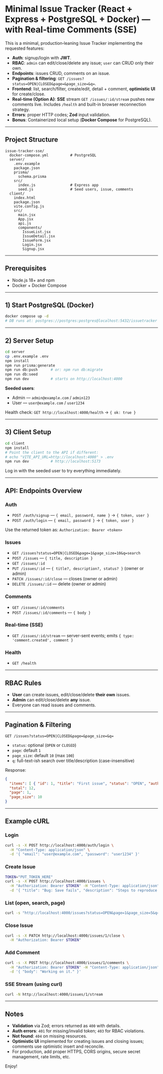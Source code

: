 # Minimal Issue Tracker (React + Express + PostgreSQL + Docker) — with Real‑time Comments (SSE)

This is a minimal, production‑leaning Issue Tracker implementing the requested features:

- **Auth**: signup/login with **JWT**.
- **RBAC**: `admin` can edit/close/delete any issue; `user` can CRUD only their own.
- **Endpoints**: issues CRUD, comments on an issue.
- **Pagination & filtering**: `GET /issues?status=OPEN|CLOSED&page=&page_size=&q=`.
- **Frontend**: list, search/filter, create/edit, detail + comment, **optimistic UI** for create/close.
- **Real-time (Option A)**: **SSE** stream `GET /issues/:id/stream` pushes new comments live. Includes `/health` and built-in browser reconnection strategy.
- **Errors**: proper HTTP codes; **Zod** input validation.
- **Bonus**: Containerized local setup (**Docker Compose** for PostgreSQL).

---

## Project Structure

```
issue-tracker-sse/
  docker-compose.yml          # PostgreSQL
  server/
    .env.example
    package.json
    prisma/
      schema.prisma
    src/
      index.js                # Express app
      seed.js                 # Seed users, issue, comments
  client/
    index.html
    package.json
    vite.config.js
    src/
      main.jsx
      App.jsx
      api.js
      components/
        IssueList.jsx
        IssueDetail.jsx
        IssueForm.jsx
        Login.jsx
        Signup.jsx
```

---

## Prerequisites

- Node.js 18+ and npm
- Docker + Docker Compose

---

## 1) Start PostgreSQL (Docker)

```bash
docker compose up -d
# DB runs at: postgres://postgres:postgres@localhost:5432/issuetracker
```

---

## 2) Server Setup

```bash
cd server
cp .env.example .env
npm install
npm run prisma:generate
npm run db:push      # or: npm run db:migrate
npm run db:seed
npm run dev          # starts on http://localhost:4000
```

**Seeded users**:

- Admin — `admin@example.com` / `admin123`
- User  — `user@example.com`  / `user1234`

Health check: `GET http://localhost:4000/health` → `{ ok: true }`

---

## 3) Client Setup

```bash
cd client
npm install
# Point the client to the API if different:
# echo "VITE_API_URL=http://localhost:4000" > .env
npm run dev          # http://localhost:5173
```

Log in with the seeded user to try everything immediately.

---

## API: Endpoints Overview

### Auth
- `POST /auth/signup` — `{ email, password, name }` → `{ token, user }`
- `POST /auth/login` — `{ email, password }` → `{ token, user }`

Use the returned token as: `Authorization: Bearer <token>`

### Issues
- `GET /issues?status=OPEN|CLOSED&page=1&page_size=10&q=search`
- `POST /issues` — `{ title, description }`
- `GET /issues/:id`
- `PUT /issues/:id` — `{ title?, description?, status? }` (owner or admin)
- `PATCH /issues/:id/close` — closes (owner or admin)
- `DELETE /issues/:id` — delete (owner or admin)

### Comments
- `GET /issues/:id/comments`
- `POST /issues/:id/comments` — `{ body }`

### Real-time (SSE)
- `GET /issues/:id/stream` — server-sent events; emits `{ type: 'comment.created', comment }`

### Health
- `GET /health`

---

## RBAC Rules

- **User** can create issues, edit/close/delete **their own** issues.
- **Admin** can edit/close/delete **any** issue.
- Everyone can read issues and comments.

---

## Pagination & Filtering

`GET /issues?status=OPEN|CLOSED&page=&page_size=&q=`

- `status`: optional (`OPEN` or `CLOSED`)
- `page`: default `1`
- `page_size`: default `10` (max `100`)
- `q`: full-text-ish search over title/description (case-insensitive)

Response:

```json
{
  "items": [ { "id": 1, "title": "First issue", "status": "OPEN", "author": { "id": 2, "name": "Alice" }, "createdAt": "...", "updatedAt": "..." } ],
  "total": 12,
  "page": 1,
  "page_size": 10
}
```

---

## Example cURL

### Login
```bash
curl -s -X POST http://localhost:4000/auth/login \
  -H "Content-Type: application/json" \
  -d '{ "email": "user@example.com", "password": "user1234" }'
```

### Create Issue
```bash
TOKEN="PUT_TOKEN_HERE"
curl -s -X POST http://localhost:4000/issues \
  -H "Authorization: Bearer $TOKEN" -H "Content-Type: application/json" \
  -d '{ "title": "Bug: Save fails", "description": "Steps to reproduce..." }'
```

### List (open, search, page)
```bash
curl -s "http://localhost:4000/issues?status=OPEN&page=1&page_size=5&q=bug"
```

### Close Issue
```bash
curl -s -X PATCH http://localhost:4000/issues/1/close \
  -H "Authorization: Bearer $TOKEN"
```

### Add Comment
```bash
curl -s -X POST http://localhost:4000/issues/1/comments \
  -H "Authorization: Bearer $TOKEN" -H "Content-Type: application/json" \
  -d '{ "body": "Working on it." }'
```

### SSE Stream (using curl)
```bash
curl -N http://localhost:4000/issues/1/stream
```

---

## Notes

- **Validation** via Zod; errors returned as `400` with details.
- **Auth errors**: `401` for missing/invalid token; `403` for RBAC violations.
- **Not found**: `404` on missing resources.
- **Optimistic UI** implemented for creating issues and closing issues; comments use optimistic insert and reconcile.
- For production, add proper HTTPS, CORS origins, secure secret management, rate limits, etc.

Enjoy!
